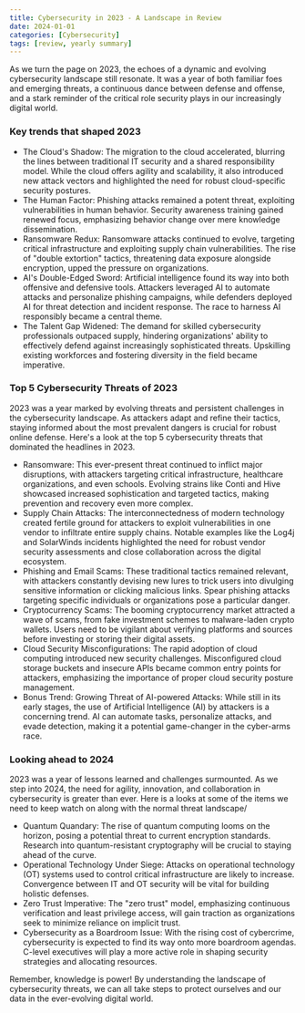 ```yaml
---
title: Cybersecurity in 2023 - A Landscape in Review
date: 2024-01-01
categories: [Cybersecurity]
tags: [review, yearly summary] 
---
```


As we turn the page on 2023, the echoes of a dynamic and evolving cybersecurity landscape still resonate.
It was a year of both familiar foes and emerging threats, a continuous dance between defense and offense,
and a stark reminder of the critical role security plays in our increasingly digital world.

### Key trends that shaped 2023

-	The Cloud's Shadow: The migration to the cloud accelerated, blurring the lines between traditional IT
security and a shared responsibility model. While the cloud offers agility and scalability, it also introduced
new attack vectors and highlighted the need for robust cloud-specific security postures.
-	The Human Factor: Phishing attacks remained a potent threat, exploiting vulnerabilities in human behavior.
Security awareness training gained renewed focus, emphasizing behavior change over mere knowledge
dissemination.
-	Ransomware Redux: Ransomware attacks continued to evolve, targeting critical infrastructure and
exploiting supply chain vulnerabilities. The rise of "double extortion" tactics, threatening data exposure
alongside encryption, upped the pressure on organizations.
-	AI's Double-Edged Sword: Artificial intelligence found its way into both offensive and defensive tools.
Attackers leveraged AI to automate attacks and personalize phishing campaigns, while defenders deployed
AI for threat detection and incident response. The race to harness AI responsibly became a central theme.
-	The Talent Gap Widened: The demand for skilled cybersecurity professionals outpaced supply, hindering
organizations' ability to effectively defend against increasingly sophisticated threats. Upskilling existing
workforces and fostering diversity in the field became imperative.

### Top 5 Cybersecurity Threats of 2023

2023 was a year marked by evolving threats and persistent challenges in the cybersecurity landscape. As
attackers adapt and refine their tactics, staying informed about the most prevalent dangers is crucial for
robust online defense. Here's a look at the top 5 cybersecurity threats that dominated the headlines in 2023.

- Ransomware: This ever-present threat continued to inflict major disruptions, with attackers targeting
critical infrastructure, healthcare organizations, and even schools. Evolving strains like Conti and Hive
showcased increased sophistication and targeted tactics, making prevention and recovery even more
complex.
- Supply Chain Attacks: The interconnectedness of modern technology created fertile ground for attackers
to exploit vulnerabilities in one vendor to infiltrate entire supply chains. Notable examples like the Log4j
and SolarWinds incidents highlighted the need for robust vendor security assessments and close
collaboration across the digital ecosystem.
- Phishing and Email Scams: These traditional tactics remained relevant, with attackers constantly devising
new lures to trick users into divulging sensitive information or clicking malicious links. Spear phishing
attacks targeting specific individuals or organizations pose a particular danger.
- Cryptocurrency Scams: The booming cryptocurrency market attracted a wave of scams, from fake
investment schemes to malware-laden crypto wallets. Users need to be vigilant about verifying platforms
and sources before investing or storing their digital assets.
- Cloud Security Misconfigurations: The rapid adoption of cloud computing introduced new security
challenges. Misconfigured cloud storage buckets and insecure APIs became common entry points for
attackers, emphasizing the importance of proper cloud security posture management.
- Bonus Trend: Growing Threat of AI-powered Attacks: While still in its early stages, the use of Artificial
Intelligence (AI) by attackers is a concerning trend. AI can automate tasks, personalize attacks, and evade
detection, making it a potential game-changer in the cyber-arms race.


### Looking ahead to 2024

2023 was a year of lessons learned and challenges surmounted. As we step into 2024, the need for agility,
innovation, and collaboration in cybersecurity is greater than ever. Here is a looks at some of the items
we need to keep watch on along with the normal threat landscape/

-	Quantum Quandary: The rise of quantum computing looms on the horizon, posing a potential threat to
current encryption standards. Research into quantum-resistant cryptography will be crucial to staying
ahead of the curve.
-	Operational Technology Under Siege: Attacks on operational technology (OT) systems used to control
critical infrastructure are likely to increase. Convergence between IT and OT security will be vital for
building holistic defenses.
-	Zero Trust Imperative: The "zero trust" model, emphasizing continuous verification and least privilege
access, will gain traction as organizations seek to minimize reliance on implicit trust.
-	Cybersecurity as a Boardroom Issue: With the rising cost of cybercrime, cybersecurity is expected to find
its way onto more boardroom agendas. C-level executives will play a more active role in shaping security
strategies and allocating resources.

Remember, knowledge is power! By understanding the landscape of cybersecurity threats, we can all take
steps to protect ourselves and our data in the ever-evolving digital world.

